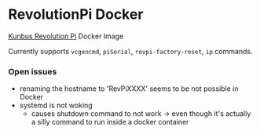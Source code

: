 # RevolutionPi Docker
[Kunbus Revolution Pi](https://revolution.kunbus.de/) Docker Image

Currently supports `vcgencmd`, `piSerial`, `revpi-factory-reset`, `ip` commands.

### Open issues
- renaming the hostname to 'RevPiXXXX' seems to be not possible in Docker
- systemd is not woking
  - causes shutdown command to not work -> even though it's actually a silly command to run inside a docker container
  